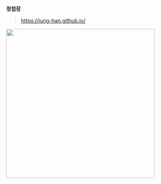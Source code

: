 **청첩장**

> https://jung-han.github.io/

<img src="https://github.com/user-attachments/assets/66bd21df-d0dd-49c7-ae9b-e5e4a801101b" style="width:400px" />
